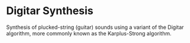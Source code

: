 # Digitar Synthesis

Synthesis of plucked-string (guitar) sounds using a variant of the Digitar algorithm, more commonly known as the Karplus-Strong algorithm.


